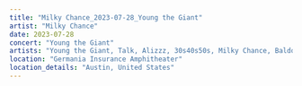 ```yaml
---
title: "Milky Chance_2023-07-28_Young the Giant"
artist: "Milky Chance"
date: 2023-07-28
concert: "Young the Giant"
artists: "Young the Giant, Talk, Alizzz, 30s40s50s, Milky Chance, Baldosa, Rosa Linn"
location: "Germania Insurance Amphitheater"
location_details: "Austin, United States"
---
```

